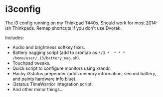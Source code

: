# i3config
The i3 config running on my Thinkpad T440s. Should work for most 2014-ish Thinkpads. Remap shortcuts if you don't use Dvorak.

Includes:

- Audio and brightness softkey fixes.
- Battery nagging script (add to crontab as `*/3 *  * * *   /home/user/.i3/battery_nag.sh`).
- Touchpad tweaks.
- Quick script to configure monitors using xrandr.
- Hacky i3status prepender (adds memory information, second battery, and paints hardware info blue).
- i3status TimeWarrior integration script.
- And other minor things...
